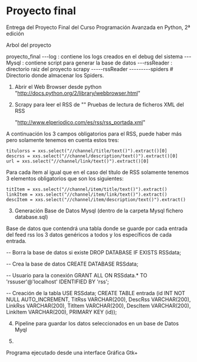 Proyecto final
==============

Entrega del Proyecto Final del Curso Programación Avanzada en Python, 2ª edición

Arbol del proyecto

proyecto_final
---log : contiene los logs creados en el debug del sistema
---Mysql : contiene script para generar la base de datos
---rssReader : directorio raiz del proyecto scrapy
-----rssReader
---------spiders # Directorio donde almacenar los Spiders.


1) Abrir el Web Browser desde python
  "http://docs.python.org/2/library/webbrowser.html"
   
2) Scrapy para leer el RSS de ""
Pruebas de lectura de ficheros XML del RSS 

   "http://www.elperiodico.com/es/rss/rss_portada.xml"
   
A continuación los 3 campos obligatorios para el RSS, puede haber más
pero solamente tenemos en cuenta estos tres:
   
    titulorss = xxs.select("//channel/title/text()").extract()[0]
    descrss = xxs.select("//channel/description/text()").extract()[0]
    url = xxs.select("//channel/link/text()").extract()[0]
   
Para cada ítem al igual que en el caso del título de RSS solamente 
tenemos 3 elementos obligatorios que son los siguientes:
   
    titItem = xxs.select("//channel/item/title/text()").extract()
    linkItem = xxs.select("//channel/item/link/text()").extract()
    descItem = xxs.select("//channel/item/description/text()").extract()


3) Generación Base de Datos Mysql (dentro de la carpeta Mysql fichero 
database.sql)

Base de datos que contendrá una tabla donde se guarde por cada entrada
del feed rss los 3 datos genéricos a todos y los específicos de cada
entrada.

-- Borra la base de datos si existe
DROP DATABASE IF EXISTS RSSdata;

-- Crea la base de datos
CREATE DATABASE RSSdata;

-- Usuario para la conexión
GRANT ALL ON RSSdata.* TO 'rssuser'@'localhost' IDENTIFIED BY 'rss';

-- Creación de la tabla
USE RSSdata;
CREATE TABLE entrada (id INT NOT NULL AUTO_INCREMENT,
                      TitRss VARCHAR(200), DescRss VARCHAR(200),
                      LinkRss VARCHAR(200), TitItem VARCHAR(200), 
                      DescItem VARCHAR(200), LinkItem VARCHAR(200), 
                      PRIMARY KEY (id));

4) Pipeline para guardar los datos seleccionados en un base de Datos Myql


5) 

Programa ejecutado desde una interface Gráfica Gtk+
